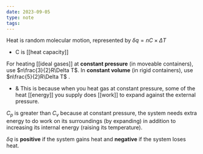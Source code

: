 ```yaml
---
date: 2023-09-05
type: note
tags: 
---
```


Heat is random molecular motion, represented by $\delta q = nC \times \Delta T$
- C is [[heat capacity]]

 For heating [[ideal gases]] at **constant pressure** (in moveable containers), use $n\frac{3}{2}R\Delta T$. In **constant volume** (in rigid containers), use $n\frac{5}{2}R\Delta T$ .
- & This is because when you heat gas at constant pressure, some of the heat [[energy]] you supply does [[work]] to expand against the external pressure.

$C_{p}$​ is greater than $C_{v}$​ because at constant pressure, the system needs extra energy to do work on its surroundings (by expanding) in addition to increasing its internal energy (raising its temperature).

$\delta q$ is **positive** if the system gains heat and **negative** if the system loses heat.